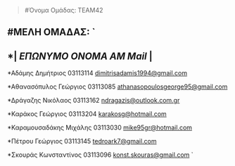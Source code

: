 
>#Όνομα Ομάδας: TEAM42  


#ΜΕΛΗ ΟΜΑΔΑΣ:
`
 ------------------------------------------------------------------------------------
*| _**ΕΠΩΝΥΜΟ**_            _**ΟΝΟΜΑ**_           _**ΑΜ**_              _**Mail**_  |
 ------------------------------------------------------------------------------------

  *Αδάμης            Δημήτριος       03113114      dimitrisadamis1994@gmail.com

  *Αθανασόπυλος      Γεώργιος        03113085      athanasopoulosgeorge95@gmail.com

  *Δράγαζης          Νικόλαος        03113162      ndragazis@outlook.com.gr

  *Καράκος           Γεώργιος        03113204      karakosg@hotmail.com 

  *Καραμουσαδάκης    Μιχάλης         03113030      mike95gr@hotmail.com

  *Πέτρου            Γεώργιος        03113145      tedroark7@gmail.com
            			   												      
  *Σκουράς           Κωνσταντίνος    03113096      konst.skouras@gmail.com   ` 


